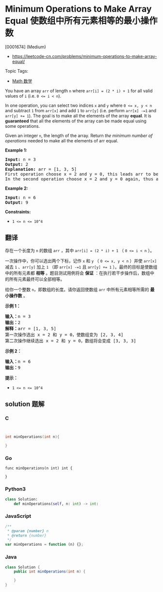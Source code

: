 # Minimum Operations to Make Array Equal 使数组中所有元素相等的最小操作数

[0001674] (Medium)

- https://leetcode-cn.com/problems/minimum-operations-to-make-array-equal/

Topic Tags:

- [Math 数学](https://leetcode-cn.com/tag/math/)

You have an array `arr` of length `n` where `arr[i] = (2 * i) + 1` for all valid values of `i` (i.e. `0 <= i < n`).

In one operation, you can select two indices `x` and `y` where `0 <= x, y < n` and subtract `1` from `arr[x]` and add `1` to `arr[y]` (i.e. perform `arr[x] -=1` and `arr[y] += 1`). The goal is to make all the elements of the array **equal**. It is **guaranteed** that all the elements of the array can be made equal using some operations.

Given an integer `n`, the length of the array. Return _the minimum number of operations_ needed to make all the elements of arr equal.

**Example 1:**

<pre><strong>Input:</strong> n = 3
<strong>Output:</strong> 2
<strong>Explanation:</strong> arr = [1, 3, 5]
First operation choose x = 2 and y = 0, this leads arr to be [2, 3, 4]
In the second operation choose x = 2 and y = 0 again, thus arr = [3, 3, 3].
</pre>

**Example 2:**

<pre><strong>Input:</strong> n = 6
<strong>Output:</strong> 9
</pre>

**Constraints:**

- `1 <= n <= 10^4`

## 翻译

存在一个长度为 `n` 的数组 `arr` ，其中 `arr[i] = (2 * i) + 1` （ `0 <= i < n` ）。

一次操作中，你可以选出两个下标，记作 `x` 和 `y` （ `0 <= x, y < n` ）并使 `arr[x]` 减去 `1` 、`arr[y]` 加上 `1` （即 `arr[x] -=1` 且 `arr[y] += 1` ）。最终的目标是使数组中的所有元素都 **相等** 。题目测试用例将会 **保证** ：在执行若干步操作后，数组中的所有元素最终可以全部相等。

给你一个整数 `n`，即数组的长度。请你返回使数组 `arr` 中所有元素相等所需的 **最小操作数** 。

**示例 1：**

<pre><strong>输入：</strong>n = 3
<strong>输出：</strong>2
<strong>解释：</strong>arr = [1, 3, 5]
第一次操作选出 x = 2 和 y = 0，使数组变为 [2, 3, 4]
第二次操作继续选出 x = 2 和 y = 0，数组将会变成 [3, 3, 3]
</pre>

**示例 2：**

<pre><strong>输入：</strong>n = 6
<strong>输出：</strong>9
</pre>

**提示：**

- `1 <= n <= 10^4`

## solution 题解

### C

```c


int minOperations(int n){

}
```

### Go

```golang
func minOperations(n int) int {

}
```

### Python3

```python
class Solution:
    def minOperations(self, n: int) -> int:
```

### JavaScript

```javascript
/**
 * @param {number} n
 * @return {number}
 */
var minOperations = function (n) {};
```

### Java

```java
class Solution {
    public int minOperations(int n) {

    }
}
```
